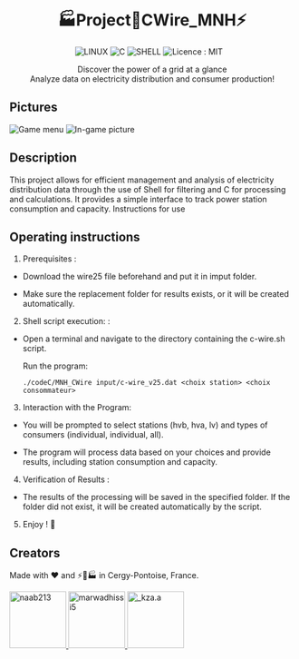 <h1 align='center'>
  🏭Project🔌CWire_MNH⚡
</h1>

<!---![LINUX](https://img.shields.io/badge/Linux-FCC624?style=for-the-badge&logo=linux&logoColor=black) ![C](https://img.shields.io/badge/C-00599C?style=for-the-badge&logo=c&logoColor=white) ![CMake](https://img.shields.io/badge/CMake-%23008FBA.svg?style=for-the-badge&logo=cmake&logoColor=white) [![Licence](https://img.shields.io/github/license/Ileriayo/markdown-badges?style=for-the-badge)](./LICENSE)-->

<p align='center'>
  <a>
    <img alt="LINUX" src="https://img.shields.io/badge/Linux-FCC624?style=for-the-badge&logo=linux&logoColor=black">
    <img alt="C" src="https://img.shields.io/badge/C-00599C?style=for-the-badge&logo=c&logoColor=white">  
     <img alt="SHELL" src="https://img.shields.io/badge/Shell-00599C?style=for-the-badge&logo=shell&logoColor=yellow">  
    <img alt="Licence : MIT" src="https://img.shields.io/github/license/Ileriayo/markdown-badges?style=for-the-badge">   
  </a>&nbsp;&nbsp;
</p>

<p align='center'>
  Discover the power of a grid at a glance<br>
  Analyze data on electricity distribution and consumer production!  
</p>

## Pictures
![Game menu](https://i.imgur.com/dFwgshV.png)
![In-game picture](https://i.imgur.com/yvEfVcp.png)

## Description

This project allows for efficient management and analysis of electricity distribution data through the use of Shell for filtering and C for processing and calculations. It provides a simple interface to track power station consumption and capacity.
Instructions for use

## Operating instructions

1. Prerequisites :

  - Download the wire25 file beforehand and put it in imput folder.
 
  - Make sure the replacement folder for results exists, or it will be created automatically.
    
2. Shell script execution: :

  -  Open a terminal and navigate to the directory containing the c-wire.sh script.

        Run the program:
        ```
        ./codeC/MNH_CWire input/c-wire_v25.dat <choix station> <choix consommateur>
        ```

3. Interaction with the Program:

  - You will be prompted to select stations (hvb, hva, lv) and types of consumers (individual, individual, all).

    
  - The program will process data based on your choices and provide results, including station consumption and capacity.

4. Verification of Results :

  - The results of the processing will be saved in the specified folder. If the folder did not exist, it will be created automatically by the script.

5. Enjoy ! 🐧








## Creators

Made with ❤️ and ⚡🔌🏭 in Cergy-Pontoise, France.




<div>

  <a href="https://github.com/naab213">
    <img src="https://avatars.githubusercontent.com/u/166135232" alt="naab213" width="100">
    
  </a>
  <a href="https://github.com/marwadkhissi5">
    <img src="https://avatars.githubusercontent.com/u/190349291" alt="marwadhissi5" width="100">
 </a>
  <a href="https://github.com/_kza.a">
    <img src="https://avatars.githubusercontent.com/u/167125328" alt="_kza.a" width="100">
  </a>
</div>





<!---
Credits :

[![MIT License](https://img.shields.io/badge/License-MIT-green.svg)](https://choosealicense.com/licenses/mit/)
[![GPLv3 License](https://img.shields.io/badge/License-GPL%20v3-yellow.svg)](https://opensource.org/licenses/)
[![AGPL License](https://img.shields.io/badge/license-AGPL-blue.svg)](http://www.gnu.org/licenses/agpl-3.0)



https://github.com/Naereen/badges
https://github.com/alexandresanlim/Badges4-README.md-Profile/
https://contrib.rocks/preview?repo=naab213%2FProject-CWire_MNH
https://readme.so/fr/editor

